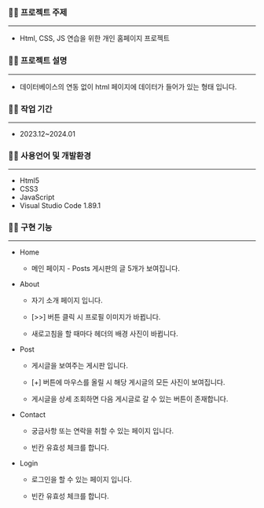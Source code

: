 ### ✍🏻 프로젝트 주제

---

- Html, CSS, JS 연습을 위한 개인 홈페이지 프로젝트

### ✍🏻 프로젝트 설명

---

- 데이터베이스의 연동 없이 html 페이지에 데이터가 들어가 있는 형태 입니다.

### ✍🏻 **작업 기간**

---

- 2023.12~2024.01

### ✍🏻 사용언어 및 개발환경

---

- Html5
- CSS3
- JavaScript
- Visual Studio Code 1.89.1

### ✍🏻 구현 기능

---

- Home
    - 메인 페이지 - Posts 게시판의 글 5개가 보여집니다.
        

- About
    - 자기 소개 페이지 입니다.
        
   
    - [>>] 버튼 클릭 시 프로필 이미지가 바뀝니다.
        

        
    - 새로고침을 할 때마다 헤더의 배경 사진이 바뀝니다.
        

        
- Post
    - 게시글을 보여주는 게시판 입니다.
        
  
    - [+] 버튼에 마우스를 올릴 시 해당 게시글의 모든 사진이 보여집니다.
        

        
    - 게시글을 상세 조회하면 다음 게시글로 갈 수 있는 버튼이 존재합니다.

- Contact
    - 궁금사항 또는 연락을 취할 수 있는 페이지 입니다.
        

    - 빈칸 유효성 체크를 합니다.

        
- Login
    - 로그인을 할 수 있는 페이지 입니다.
        

        
    - 빈칸 유효성 체크를 합니다.
